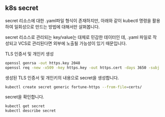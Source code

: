 
## k8s secret 

secret 리소스에 대한 .yaml파일 형식이 존재하지만, 아래와 같이 kubectl 명령을 활용하여 일회성으로 만드는 방법에 대해서만 살펴봅니다.

secret 리소스로 관리되는 key/value는 대체로 민감한 데이터인 데, .yaml 파일로 작성되고 VCS로 관리된다면 외부에 노출될 가능성이 있기 때문입니다.

TLS 인증서 및 개인키 생성
```bash
openssl genrsa -out https.key 2048
openssl req -new -x509 -key https.key -out https.cert -days 3650 -subj /CN=www.kubia-example.com
```

생성된 TLS 인증서 및 개인키의 내용으로 secret을 생성합니다.
```bash
kubectl create secret generic fortune-https --from-file=certs/
```

secret을 확인합니다.
```bash
kubectl get secret
kubectl describe secret
```